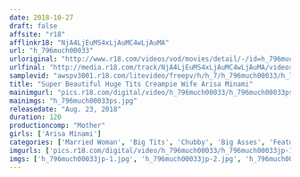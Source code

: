 ```yaml
---
date: 2018-10-27
draft: false
affsite: "r18"
afflinkr18: "NjA4LjEuMS4xLjAuMC4wLjAuMA"
url: "h_796much00033"
urloriginal: "http://www.r18.com/videos/vod/movies/detail/-/id=h_796much00033"
urlfinal: "http://media.r18.com/track/NjA4LjEuMS4xLjAuMC4wLjAuMA/videos/vod/movies/detail/-/id=h_796much00033"
samplevid: "awspv3001.r18.com/litevideo/freepv/h/h_7/h_796much00033/h_796much00033_dmb_w.mp4"
title: "Super Beautiful Huge Tits Creampie Wife Arisa Minami"
mainimgurl: "pics.r18.com/digital/video/h_796much00033/h_796much00033ps.jpg"
mainimgs: "h_796much00033ps.jpg"
releasedate: "Aug. 23, 2018"
duration: 120
productioncomp: "Mother"
girls: ['Arisa Minami']
categories: ['Married Woman', 'Big Tits', 'Chubby', 'Big Asses', 'Featured Actress', 'Hi-Def']
imgurls: ['pics.r18.com/digital/video/h_796much00033/h_796much00033jp-1.jpg', 'pics.r18.com/digital/video/h_796much00033/h_796much00033jp-2.jpg', 'pics.r18.com/digital/video/h_796much00033/h_796much00033jp-3.jpg', 'pics.r18.com/digital/video/h_796much00033/h_796much00033jp-4.jpg', 'pics.r18.com/digital/video/h_796much00033/h_796much00033jp-5.jpg', 'pics.r18.com/digital/video/h_796much00033/h_796much00033jp-6.jpg', 'pics.r18.com/digital/video/h_796much00033/h_796much00033jp-7.jpg', 'pics.r18.com/digital/video/h_796much00033/h_796much00033jp-8.jpg', 'pics.r18.com/digital/video/h_796much00033/h_796much00033jp-9.jpg', 'pics.r18.com/digital/video/h_796much00033/h_796much00033jp-10.jpg', 'pics.r18.com/digital/video/h_796much00033/h_796much00033jp-11.jpg', 'pics.r18.com/digital/video/h_796much00033/h_796much00033jp-12.jpg', 'pics.r18.com/digital/video/h_796much00033/h_796much00033jp-13.jpg', 'pics.r18.com/digital/video/h_796much00033/h_796much00033jp-14.jpg', 'pics.r18.com/digital/video/h_796much00033/h_796much00033jp-15.jpg', 'pics.r18.com/digital/video/h_796much00033/h_796much00033jp-16.jpg', 'pics.r18.com/digital/video/h_796much00033/h_796much00033jp-17.jpg', 'pics.r18.com/digital/video/h_796much00033/h_796much00033jp-18.jpg', 'pics.r18.com/digital/video/h_796much00033/h_796much00033jp-19.jpg', 'pics.r18.com/digital/video/h_796much00033/h_796much00033jp-20.jpg']
imgs: ['h_796much00033jp-1.jpg', 'h_796much00033jp-2.jpg', 'h_796much00033jp-3.jpg', 'h_796much00033jp-4.jpg', 'h_796much00033jp-5.jpg', 'h_796much00033jp-6.jpg', 'h_796much00033jp-7.jpg', 'h_796much00033jp-8.jpg', 'h_796much00033jp-9.jpg', 'h_796much00033jp-10.jpg', 'h_796much00033jp-11.jpg', 'h_796much00033jp-12.jpg', 'h_796much00033jp-13.jpg', 'h_796much00033jp-14.jpg', 'h_796much00033jp-15.jpg', 'h_796much00033jp-16.jpg', 'h_796much00033jp-17.jpg', 'h_796much00033jp-18.jpg', 'h_796much00033jp-19.jpg', 'h_796much00033jp-20.jpg']
---
```

